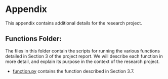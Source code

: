 # Appendix

This appendix contains additional details for the research project.

## Functions Folder:

The files in this folder contain the scripts for running the various functions detailed in Section 3 of the project report. We will describe each function in more detail, and explain its purpose in the context of the research project.

- [function.py](Functions/function.py) contains the function described in Section 3.7.
